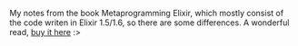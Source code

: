 My notes from the book Metaprogramming Elixir, which mostly consist of the code writen in Elixir 1.5/1.6, so there are some differences.
A wonderful read, [buy it here](https://pragprog.com/book/cmelixir/metaprogramming-elixir "Metaprogramming Elixir") :>
